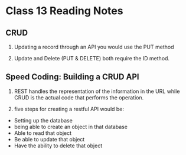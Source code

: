 # Class 13 Reading Notes

## CRUD

1) Updating a record through an API you would use the PUT method

2) Update and Delete (PUT & DELETE) both require the ID method.

## Speed Coding: Building a CRUD API

1) REST handles the representation of the information in the URL while CRUD is the actual code that performs the operation.

2) five steps for creating a restful API would be:

- Setting up the database
- being able to create an object in that database
- Able to read that object
- Be able to update that object
- Have the ability to delete that object